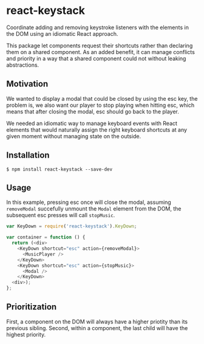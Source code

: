 # react-keystack

Coordinate adding and removing keystroke listeners with the elements in the DOM using an idiomatic React approach.

This package let components request their shortcuts rather than declaring them on a shared component. As an added benefit, it can manage conflicts and priority in a way that a shared component could not without leaking abstractions.

## Motivation

We wanted to display a modal that could be closed by using the esc key, the problem is, we also want our player to stop playing when hitting esc, which means that after closing the modal, esc should go back to the player.

We needed an idiomatic way to manage keyboard events with React elements that would naturally assign the right keyboard shortcuts at any given moment without managing state on the outside.

## Installation

```
$ npm install react-keystack --save-dev
```

## Usage

In this example, pressing esc once will close the modal, assuming `removeModal` succefully unmount the `Modal` element from the DOM, the subsequent esc presses will call `stopMusic`.

```js
var KeyDown = require('react-keystack').KeyDown;

var container = function () {
  return (<div>
    <KeyDown shortcut="esc" action={removeModal}>
      <MusicPlayer />
    </KeyDown>
    <KeyDown shortcut="esc" action={stopMusic}>
      <Modal />
    </KeyDown>
  <div>);
};
```
## Prioritization

First, a component on the DOM will always have a higher priotity than its previous sibling. Second, within a component, the last child will have the highest priority.
